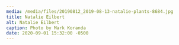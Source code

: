 ```yaml
---
media: /media/files/20190812_2019-08-13-natalie-plants-8684.jpg
title: Natalie Eilbert
alt: Natalie Eilbert
caption: Photo by Mark Koranda
date: 2020-09-01 15:32:00 -0500
---
```

